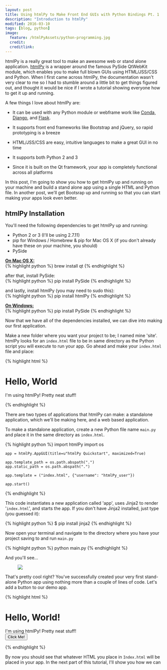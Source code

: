 ```yaml
---
layout: post
title: Using htmlPy to Make Front End GUIs with Python Bindings Pt. 1
description: "Introduction to htmlPy"
modified: 2016-03-10
tags: [blog, python]
image:
  feature: /htmlPyAssets/python-programming.jpg
  credit: 
  creditlink:
---
```


htmlPy is a really great tool to make an awesome web or stand alone application. <a href="http://htmlpy.readthedocs.org/en/master/index.html#">htmlPy</a> is a wrapper around the famous PySide QtWebKit module, which enables you to make full blown GUIs using HTML/JSS/CSS and Python. When I first came across htmlPy, the documentation wasn't very clear to me so I had to stumble around a little bit to get things figured out, and thought it would be nice if I wrote a tutorial showing everyone how to get it up and running.

 A few things I love about htmlPy are:

* It can be used with any Python module or webframe work like <a href="http://conda.pydata.org/docs/index.html">Conda,</a> <a href="https://www.djangoproject.com/">Django</a>, and <a href="http://flask.pocoo.org/">Flask</a>.

* It supports front end frameworks like Bootstrap and jQuery, so rapid prototyping is a breeze
* HTML/JSS/CSS are easy, intuitive languages to make a great GUI in no time
* It supports both Python 2 and 3
* Since it is built on the Qt framework, your app is completely functional across all platforms

In this post, I'm going to show you how to get htmlPy up and running on your machine and build a stand alone app using a single HTML and Python file. In another post, we'll get Bootsrap up and running so that you can start making your apps look even better.

<h2>htmlPy Installation</h2>

You'll need the following dependencies to get htmlPy up and running:

* Python 2 or 3 (I'll be using 2.7.11)
* pip for Windows / Homebrew & pip for Mac OS X (if you don't already have these on your machine, you should)
* PySide

<b><u>On Mac OS X:</u></b><br>
{% highlight python %}
    brew install qt
{% endhighlight %}

after that, install PySide:<br>
{% highlight python %}
    pip install PySide
{% endhighlight %}

and lastly, install htmlPy (you may need to sudo this):<br>
{% highlight python %}
    pip install htmlPy
{% endhighlight %}

<b><u>On Windows:</u></b><br>
{% highlight python %}
    pip install PySide
{% endhighlight %}

Now that we have all of the dependencies installed, we can dive into making our first application.

Make a new folder where you want your project to be; I named mine 'site'. htmlPy looks for an `index.html` file to be in same directory as the Python script you will execute to run your app. Go ahead and make your `index.html` file and place:

{% highlight html %}
<h1>Hello, World</h1>
<p>I'm using htmlPy! Pretty neat stuff!</p>
{% endhighlight %}

There are two types of applications that htmlPy can make: a standalone application, which we'll be making here, and a web based application.

To make a standalone application, create a new Python file name `main.py` and place it in the same directory as `index.html`.

{% highlight python %}
    import htmlPy
    import os
    
    app = htmlPy.AppGUI(title=u"htmlPy Quickstart", maximized=True)
    
    app.template_path = os.path.abspath(".")
    app.static_path = os.path.abspath(".")
    
    app.template = ("index.html", {"username": "htmlPy_user"})
    
    app.start()
{% endhighlight %}

This code instantiates a new application called 'app', uses Jinja2 to render '`index.html`', and starts the app. If you don't have Jinja2 installed, just type (you guessed it):

{% highlight python %}
$ pip install jinja2
{% endhighlight %}

Now open your terminal and navigate to the directory where you have your project saving to and run `main.py`

{% highlight python %}
python main.py
{% endhighlight %}

And you'll see...

<figure>
	<a href="http://adamw88.github.io/images/htmlPyAssets/htmlPy_hello_world.jpg"><img src="/images/htmlPyAssets/htmlPy_hello_world.jpg"></a>
</figure>

That's pretty cool right? You've successfully created your very first stand-alone Python app using nothing more than a couple of lines of code. Let's add a button to our demo app.

{% highlight html %}
<!DOCTYPE html>
<html>
<body>
<h1>Hello, World!</h1>
<p>I'm using htmlPy! Pretty neat stuff!
<br>
<button type="button" onclick="alert('Hello world!')">Click Me!</button>
</p>
</body>
</html>
{% endhighlight %}

By now you should see that whatever HTML you place in `Index.html` will be placed in your app. In the next part of this tutorial, I'll show you how we can 
